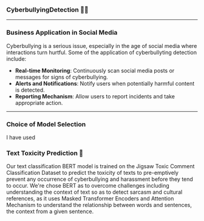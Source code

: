 ### CyberbullyingDetection 🤬😠
___

### Business Application in Social Media
Cyberbullying is a serious issue, especially in the age of social media where interactions turn hurtful. Some of the application of cyberbullyting detection include:
- **Real-time Monitoring**: Continuously scan social media posts or messages for signs of cyberbullying.
- **Alerts and Notifications**: Notify users when potentially harmful content is detected.
- **Reporting Mechanism**: Allow users to report incidents and take appropriate action.
___

### Choice of Model Selection 
I have used 

### Text Toxicity Prediction 💬
Our text classification BERT model is trained on the Jigsaw Toxic Comment Classification Dataset to predict the toxicity of texts to pre-emptively prevent any occurrence of cyberbullying and harassment before they tend to occur. We're chose BERT as to overcome challenges including understanding the context of text so as to detect sarcasm and cultural references, as it uses Masked Transformer Encoders and Attention Mechanism to understand the relationship between words and sentences, the context from a given sentence.

### 
